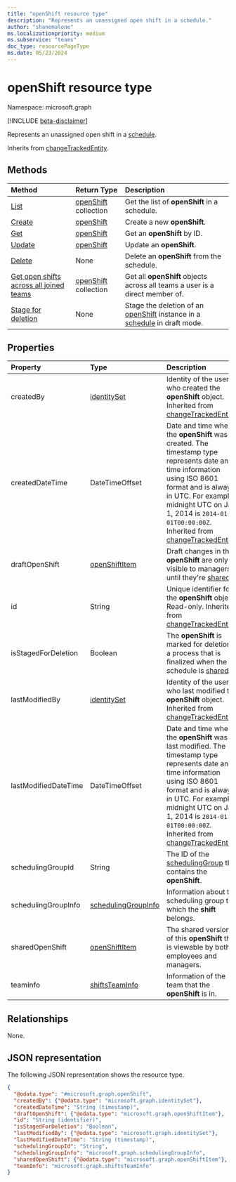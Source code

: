 ```yaml
---
title: "openShift resource type"
description: "Represents an unassigned open shift in a schedule."
author: "shanemalone"
ms.localizationpriority: medium
ms.subservice: "teams"
doc_type: resourcePageType
ms.date: 05/23/2024
---
```


# openShift resource type

Namespace: microsoft.graph

[!INCLUDE [beta-disclaimer](../../includes/beta-disclaimer.md)]

Represents an unassigned open shift in a [schedule](../resources/schedule.md).

Inherits from [changeTrackedEntity](../resources/changetrackedentity.md).

## Methods

| Method                                                                  | Return Type                           | Description                                                                                       |
| :---------------------------------------------------------------------- | :------------------------------------ | :------------------------------------------------------------------------------------------------ |
| [List](../api/openshift-list.md)                             | [openShift](openshift.md) collection  | Get the list of **openShift** in a schedule.                                                      |
| [Create](../api/openshift-post.md)                            | [openShift](openshift.md)             | Create a new **openShift**.                                                                       |
| [Get](../api/openshift-get.md)                                | [openShift](openshift.md)             | Get an **openShift** by ID.                                                                       |
| [Update](../api/openshift-update.md)                          | [openShift](openshift.md)             | Update an **openShift**.                                                                          |
| [Delete](../api/openshift-delete.md)                          | None                                  | Delete an **openShift** from the schedule.                                                        |
| [Get open shifts across all joined teams](../api/team-getopenshifts.md) | [openShift](openshift.md) collection  | Get all **openShift** objects across all teams a user is a direct member of. |
| [Stage for deletion](../api/changetrackedentity-stagefordeletion.md)    | None                                  | Stage the deletion of an [openShift](../resources/openshift.md) instance in a [schedule](../resources/schedule.md) in draft mode.    |

## Properties

| Property              | Type                              | Description                                                   |
|:----------------------|:----------------------------------|:--------------------------------------------------------------|
| createdBy             | [identitySet](identityset.md)     | Identity of the user who created the **openShift** object. Inherited from [changeTrackedEntity](changetrackedentity.md).      |
| createdDateTime       | DateTimeOffset                    | Date and time when the **openShift** was created. The timestamp type represents date and time information using ISO 8601 format and is always in UTC. For example, midnight UTC on Jan 1, 2014 is `2014-01-01T00:00:00Z`. Inherited from [changeTrackedEntity](changetrackedentity.md).                               |
| draftOpenShift        | [openShiftItem](openshiftitem.md) | Draft changes in the **openShift** are only visible to managers until they're [shared](../api/schedule-share.md).              |
| id                    | String                            | Unique identifier for the **openShift** object. Read-only. Inherited from [changeTrackedEntity](changetrackedentity.md).        |
| isStagedForDeletion   | Boolean                           | The **openShift** is marked for deletion, a process that is finalized when the schedule is [shared](../api/schedule-share.md).     |
| lastModifiedBy        | [identitySet](identityset.md)     | Identity of the user who last modified the **openShift** object. Inherited from [changeTrackedEntity](changetrackedentity.md).|
| lastModifiedDateTime  | DateTimeOffset                    | Date and time when the **openShift** was last modified. The timestamp type represents date and time information using ISO 8601 format and is always in UTC. For example, midnight UTC on Jan 1, 2014 is `2014-01-01T00:00:00Z`. Inherited from [changeTrackedEntity](changetrackedentity.md).|
| schedulingGroupId     | String                            | The ID of the [schedulingGroup](schedulinggroup.md) that contains the **openShift**.  |
| schedulingGroupInfo  | [schedulingGroupInfo](schedulinggroupinfo.md)  | Information about the scheduling group to which the **shift** belongs. |
| sharedOpenShift       | [openShiftItem](openshiftitem.md) | The shared version of this **openShift** that is viewable by both employees and managers.                         |
| teamInfo             | [shiftsTeamInfo](shiftsteaminfo.md)                  | Information of the team that the **openShift** is in. |

## Relationships

None.

## JSON representation

The following JSON representation shows the resource type.

<!-- {
  "blockType": "resource",
  "keyProperty": "id",
  "@odata.type": "microsoft.graph.openShift",
  "baseType": "microsoft.graph.changeTrackedEntity",
  "openType": false
}
-->
``` json
{
  "@odata.type": "#microsoft.graph.openShift",
  "createdBy": {"@odata.type": "microsoft.graph.identitySet"},
  "createdDateTime": "String (timestamp)",
  "draftOpenShift": {"@odata.type": "microsoft.graph.openShiftItem"},
  "id": "String (identifier)",
  "isStagedForDeletion": "Boolean",
  "lastModifiedBy": {"@odata.type": "microsoft.graph.identitySet"},
  "lastModifiedDateTime": "String (timestamp)",
  "schedulingGroupId": "String",
  "schedulingGroupInfo": "microsoft.graph.schedulingGroupInfo",
  "sharedOpenShift": {"@odata.type": "microsoft.graph.openShiftItem"},
  "teamInfo": "microsoft.graph.shiftsTeamInfo"
}
```
